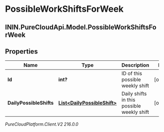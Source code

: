 # PossibleWorkShiftsForWeek

## ININ.PureCloudApi.Model.PossibleWorkShiftsForWeek

## Properties

|Name | Type | Description | Notes|
|------------ | ------------- | ------------- | -------------|
| **Id** | **int?** | ID of this possible weekly shift | [optional] |
| **DailyPossibleShifts** | [**List&lt;DailyPossibleShift&gt;**](DailyPossibleShift) | Daily shifts in this possible weekly shift | [optional] |



_PureCloudPlatform.Client.V2 216.0.0_

